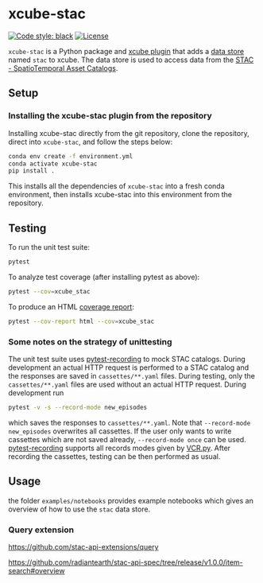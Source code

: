 # xcube-stac

[![Code style: black](https://img.shields.io/badge/code%20style-black-000000.svg)](https://github.com/psf/black)
[![License](https://img.shields.io/github/license/dcs4cop/xcube-smos)](https://github.com/dcs4cop/xcube-smos)

`xcube-stac` is a Python package and
[xcube plugin](https://xcube.readthedocs.io/en/latest/plugins.html) that adds a
[data store](https://xcube.readthedocs.io/en/latest/api.html#data-store-framework)
named `stac` to xcube. The data store is used to access data from the
[STAC - SpatioTemporal Asset Catalogs](https://stacspec.org/en/).

## Setup

### Installing the xcube-stac plugin from the repository

Installing xcube-stac directly from the git repository, clone the repository,
direct into `xcube-stac`, and follow the steps below:

```bash
conda env create -f environment.yml
conda activate xcube-stac
pip install .
```

This installs all the dependencies of `xcube-stac` into a fresh conda
environment, then installs xcube-stac into this environment from the
repository.

## Testing

To run the unit test suite:

```bash
pytest
```

To analyze test coverage (after installing pytest as above):

```bash
pytest --cov=xcube_stac
```

To produce an HTML
[coverage report](https://pytest-cov.readthedocs.io/en/latest/reporting.html):

```bash
pytest --cov-report html --cov=xcube_stac
```

### Some notes on the strategy of unittesting

The unit test suite uses [pytest-recording](https://pypi.org/project/pytest-recording/)
to mock STAC catalogs. During development an actual HTTP request is performed
to a STAC catalog and the responses are saved in `cassettes/**.yaml` files.
During testing, only the `cassettes/**.yaml` files are used without an actual
HTTP request. During development run

```bash
pytest -v -s --record-mode new_episodes
```

which saves the responses to `cassettes/**.yaml`. Note that `--record-mode new_episodes`
overwrites all cassettes. If the user only wants to write cassettes which are not saved
already, `--record-mode once` can be used.
[pytest-recording](https://pypi.org/project/pytest-recording/) supports all records modes
given by [VCR.py](https://vcrpy.readthedocs.io/en/latest/usage.html#record-modes).
After recording the cassettes, testing can be then performed as usual.

## Usage

the folder `examples/notebooks` provides example notebooks which gives an overview
of how to use the `stac` data store.  


### Query extension
https://github.com/stac-api-extensions/query

https://github.com/radiantearth/stac-api-spec/tree/release/v1.0.0/item-search#overview